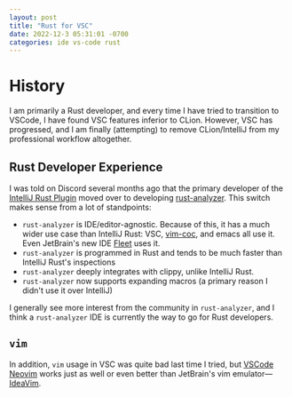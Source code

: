 ```yaml
---
layout: post
title: "Rust for VSC"
date: 2022-12-3 05:31:01 -0700
categories: ide vs-code rust
---
```


# History

I am primarily a Rust developer, and every time I have tried to transition to VSCode, I have found VSC features
inferior to CLion. However, VSC has progressed, and I am finally (attempting) to remove CLion/IntelliJ from my professional workflow altogether.

## Rust Developer Experience

I was told on Discord several months ago that the primary developer of the [IntelliJ Rust Plugin](https://github.com/intellij-rust/intellij-rust)
moved over to developing [rust-analyzer](https://github.com/rust-lang/rust-analyzer). This switch makes sense from a lot of standpoints:

- `rust-analyzer` is IDE/editor-agnostic. Because of this, it has a much wider use case than IntelliJ Rust: VSC, [vim-coc](https://github.com/neoclide/coc.nvim), and emacs all use it. Even JetBrain's new IDE [Fleet](https://www.jetbrains.com/fleet/) uses it.
- `rust-analyzer` is programmed in Rust and tends to be much faster than IntelliJ Rust's inspections
- `rust-analyzer` deeply integrates with clippy, unlike IntelliJ Rust.
- `rust-analyzer` now supports expanding macros (a primary reason I didn't use it over IntelliJ)

I generally see more interest from the community in `rust-analyzer`, and I think a `rust-analyzer` IDE is currently the way to go for Rust developers.

## `vim`

In addition, `vim` usage in VSC was quite bad last time I tried, but [VSCode Neovim](https://marketplace.visualstudio.com/items?itemName=asvetliakov.vscode-neovim) works just as well or even better than JetBrain's vim emulator—[IdeaVim](https://github.com/JetBrains/ideavim).